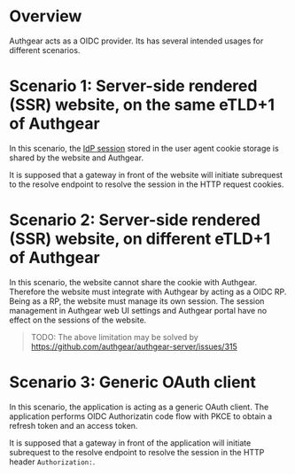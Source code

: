 # Overview

Authgear acts as a OIDC provider. Its has several intended usages for different scenarios.

# Scenario 1: Server-side rendered (SSR) website, on the same eTLD+1 of Authgear

In this scenario, the [IdP session](./sessions.md#idp-session) stored in the user agent cookie storage is shared by the website and Authgear.

It is supposed that a gateway in front of the website will initiate subrequest to the resolve endpoint to resolve the session in the HTTP request cookies.

# Scenario 2: Server-side rendered (SSR) website, on different eTLD+1 of Authgear

In this scenario, the website cannot share the cookie with Authgear. Therefore the website must integrate with Authgear by acting as a OIDC RP. Being as a RP, the website must manage its own session. The session management in Authgear web UI settings and Authgear portal have no effect on the sessions of the website.

> TODO: The above limitation may be solved by https://github.com/authgear/authgear-server/issues/315

# Scenario 3: Generic OAuth client

In this scenario, the application is acting as a generic OAuth client. The application performs OIDC Authorizatin code flow with PKCE to obtain a refresh token and an access token.

It is supposed that a gateway in front of the application will initiate subrequest to the resolve endpoint to resolve the session in the HTTP header `Authorization:`.
